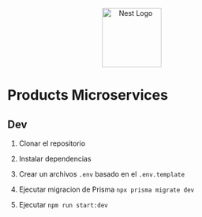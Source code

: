 <p align="center">
  <a href="http://nestjs.com/" target="blank"><img src="https://nestjs.com/img/logo-small.svg" width="120" alt="Nest Logo" /></a>
</p>

[circleci-image]: https://img.shields.io/circleci/build/github/nestjs/nest/master?token=abc123def456
[circleci-url]: https://circleci.com/gh/nestjs/nest

  # Products Microservices

  ## Dev

  1. Clonar el repositorio

  2. Instalar dependencias

  3. Crear un archivos  `.env`  basado en el  `.env.template`

  4. Ejecutar migracion de Prisma  `npx prisma migrate dev`

  5. Ejecutar  `npm run start:dev`